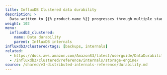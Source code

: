 ```yaml
---
title: InfluxDB Clustered data durability
description: >
  Data written to {{% product-name %}} progresses through multiple stages to ensure durability, optimized performance and storage, and efficient querying. Configuration options at each stage affect system behavior, balancing reliability and resource usage.
weight: 102
menu:
  influxdb3_clustered:
    name: Data durability
    parent: InfluxDB internals
influxdb3/clustered/tags: [backups, internals]
related:
  - https://docs.aws.amazon.com/AmazonS3/latest/userguide/DataDurability.html, AWS S3 Data Durabililty
  - /influxdb3/clustered/reference/internals/storage-engine/
source: /shared/v3-distributed-internals-reference/durability.md
---
```


<!--// SOURCE - content/shared/v3-distributed-internals-reference/durability.md -->